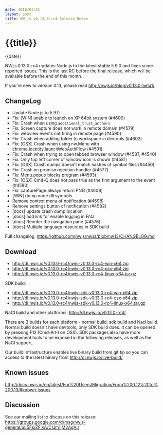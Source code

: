 ```yaml
---
date: 2016/03/21
layout: post
title: NW.js v0.13.0-rc4 Release Notes
---
```


# {{title}}
{{date}}

NW.js 0.13.0-rc4 updates Node.js to the latest stable 5.9.0 and fixes some reported issues. This is the last RC before the final release, which will be available before the end of this month.

If you're new to version 0.13, please read http://nwjs.io/blog/v0.13.0-beta1/

## ChangeLog

- Update Node.js to 5.9.0
- Fix: [WIN] unable to launch on XP 64bit system (#4600)
- Fix: Crash when using `additional_trust_anchors`
- Fix: Screen capture does not work in remote domain (#4579)
- Fix: webview events not firing in remote page (#4590)
- Fix: Crash when adding folder to workspace in devtools (#4602)
- Fix: [OSX] Crash when using nw.Menu with chrome.identity.launchWebAuthFlow (#4591)
- Fix: Crash when trying to open tabbed browser window (#4587, #4540)
- Fix: Only top left corner of window icon is shown (#4581)
- Fix: [OSX] Crash dumps doesn't match hashes of symbol files (#4450)
- Fix: Crash on promise rejection handler (#4577)
- Fix: Menu.popup blocks program (#4593)
- Fix: [OSX] Cmd-Q does not pass true as the first argument to the event (#4580)
- Fix: capturePage always return PNG (#4609)
- [WIN] dump node.dll symbols
- Remove context menu of notification (#4598)
- Remove settings button of notification (#4582)
- [docs] update crash dump location
- [docs] add link for enable logging in FAQ
- [docs] Reorder the navigation pane (#4576)
- [docs] Multiple language resources in SDK build

Full changelog: https://github.com/nwjs/nw.js/blob/nw13/CHANGELOG.md

## Download 

* http://dl.nwjs.io/v0.13.0-rc4/nwjs-v0.13.0-rc4-win-x64.zip 
* http://dl.nwjs.io/v0.13.0-rc4/nwjs-v0.13.0-rc4-osx-x64.zip 
* http://dl.nwjs.io/v0.13.0-rc4/nwjs-v0.13.0-rc4-linux-x64.tar.gz 

SDK build: 
* http://dl.nwjs.io/v0.13.0-rc4/nwjs-sdk-v0.13.0-rc4-win-x64.zip 
* http://dl.nwjs.io/v0.13.0-rc4/nwjs-sdk-v0.13.0-rc4-osx-x64.zip 
* http://dl.nwjs.io/v0.13.0-rc4/nwjs-sdk-v0.13.0-rc4-linux-x64.tar.gz 

NaCl build and other platforms: http://dl.nwjs.io/v0.13.0-rc4/ 

There are 3 builds for each platform - normal build, sdk build and 
Nacl build. Normal build doesn't have devtools, only SDK build does. 
lt can be opened by pressing F12 (Cmd-Alt-I on OSX). SDK packages also 
have more development tools to be exposed in the following releases, 
as well as the NaCl support. 

Our build infrastructure enables live binary build from git tip so you 
can access to the latest binary from http://dl.nwjs.io/live-build/ 

## Known issues

http://docs.nwjs.io/en/latest/For%20Users/Migration/From%200.12%20to%200.13/#known-issues 

## Discussion

See our mailing list to discuss on this release: https://groups.google.com/d/msg/nwjs-general/uL5FsrZFikA/CIJm1jM2AgAJ